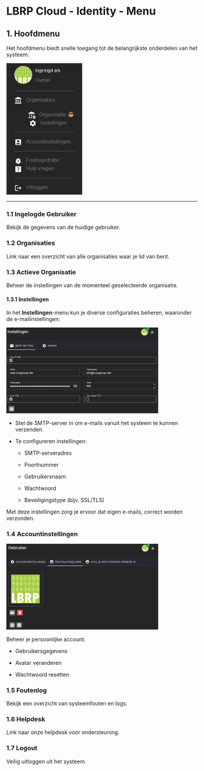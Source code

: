 # LBRP Cloud - Identity - Menu

## 1. Hoofdmenu  

Het hoofdmenu biedt snelle toegang tot de belangrijkste onderdelen van het systeem:  

<img src="./menu.png" alt="menu.png" style="width:200px;"/>

---

### 1.1 Ingelogde Gebruiker

Bekijk de gegevens van de huidige gebruiker.

### 1.2 Organisaties

Link naar een overzicht van alle organisaties waar je lid van bent.  

### 1.3 Actieve Organisatie

Beheer de instellingen van de momenteel geselecteerde organisatie.  

#### 1.3.1 Instellingen  

In het **Instellingen**-menu kun je diverse configuraties beheren, waaronder de e-mailinstellingen:  

<img src="./smtp.png" alt="smtp.png" style="width:400px;"/>

- Stel de SMTP-server in om e-mails vanuit het systeem te kunnen verzenden.  

- Te configureren instellingen:  

   - SMTP-serveradres  

   - Poortnummer  

   - Gebruikersnaam  

   - Wachtwoord  

   - Beveiligingstype (bijv. SSL/TLS)

Met deze instellingen zorg je ervoor dat eigen e-mails, correct worden verzonden.

### 1.4 Accountinstellingen

<img src="./avatar.png" alt="avatar.png" style="width:400px;"/>

Beheer je persoonlijke account: 

   - Gebruikersgegevens  

   - Avatar veranderen  

   - Wachtwoord resetten  


### 1.5 Foutenlog

Bekijk een overzicht van systeemfouten en logs.  

### 1.6 Helpdesk
   
Link naar onze helpdesk voor ondersteuning.  

### 1.7 Logout
   
Veilig uitloggen uit het systeem.  

